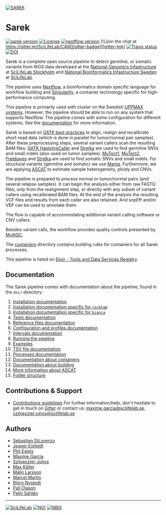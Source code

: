 [![](https://raw.githubusercontent.com/SciLifeLab/CAW/master/doc/images/Sarek_logo.png "SAREK")][sarek-site-link]

# Sarek

[![sarek version][version-badge]][version-link]
[![License][license-badge]][license-link]
[![nextflow version][nextflow-badge]][nextflow-link]
[![Join the chat at https://gitter.im/SciLifeLab/CAW][gitter-badge]][gitter-link]
[![Travis status][travis-badge]][travis-link]
[![DOI][zenodo-badge]][zenodo-link]

Sarek is a complete open source pipeline to detect germline, or somatic variants from WGS data developed at the [National Genomics Infastructure][ngi-link] at [SciLifeLab Stockholm][scilifelab-stockholm-link] and [National Bioinformatics Infastructure Sweden][nbis-link] at [SciLifeLab][scilifelab-link].

The pipeline uses [Nextflow][nextflow-link], a bioinformatics domain specific language for workflow building and [Singularity](http://singularity.lbl.gov/), a container technology specific for high-performance computing.

This pipeline is primarily used with cluster on the Swedish [UPPMAX systems](https://www.uppmax.uu.se/).
However, the pipeline should be able to run on any system that supports Nextflow.
The pipeline comes with some configuration for different systems.
See the [documentation](#documentation) for more information.

Sarek is based on [GATK best practices](https://software.broadinstitute.org/gatk/best-practices/) to align, realign and recalibrate short-read data (which is done in parallel for tumor/normal pair samples).
After these preprocessing steps, several variant callers scan the resulting BAM files:
[GATK HaplotyeCaller][gatk-link] and [Strelka][strelka-link] are used to find germline SNVs and small indels (also used on tumor samples).
[MuTect1][mutect1-link], [MuTect2][gatk-link], [Freebayes][freebayes-link] and [Strelka][strelka-link] are used to find somatic SNVs and small indels.
For structural variants (germline and somatic) we use [Manta][manta-link].
Furthermore, we are applying [ASCAT][ascat-link] to estimate sample heterogeneity, ploidy and CNVs.

The pipeline is prepared to process normal or tumor/normal pairs (and several relapse samples).
It can begin the analysis either from raw FASTQ files, only from the realignment step, or directly with any subset of variant callers using recalibrated BAM files.
At the end of the analysis the resulting VCF files and results from each caller are also retained.
And snpEff and/or VEP can be used to annotate them.

The flow is capable of accommodating additional variant calling software or CNV callers.

Besides variant calls, the workflow provides quality controls presented by [MultiQC][multiqc-link].

The [containers](containers) directory contains building rules for containers for all Sarek processes.

This pipeline is listed on [Elixir - Tools and Data Services Registry](https://bio.tools/CAW).

## Documentation

The Sarek pipeline comes with documentation about the pipeline, found in the `doc/` directory:

01. [Installation documentation](https://raw.githubusercontent.com/SciLifeLab/CAW/master/doc/INSTALL.md)
02. [Installation documentation specific for `rackham`](https://raw.githubusercontent.com/SciLifeLab/CAW/master/doc/INSTALL_RACKHAM.md)
03. [Installation documentation specific for `bianca`](https://raw.githubusercontent.com/SciLifeLab/CAW/master/doc/INSTALL_BIANCA.md)
04. [Tests documentation](https://raw.githubusercontent.com/SciLifeLab/CAW/master/doc/TESTS.md)
05. [Reference files documentation](https://raw.githubusercontent.com/SciLifeLab/CAW/master/doc/REFERENCES.md)
06. [Configuration and profiles documentation](https://raw.githubusercontent.com/SciLifeLab/CAW/master/doc/CONFIG.md)
07. [Intervals documentation](https://raw.githubusercontent.com/SciLifeLab/CAW/master/doc/INTERVALS.md)
08. [Running the pipeline](https://raw.githubusercontent.com/SciLifeLab/CAW/master/doc/USAGE.md)
09. [Examples](https://raw.githubusercontent.com/SciLifeLab/CAW/master/doc/USE_CASES.md)
10. [TSV file documentation](https://raw.githubusercontent.com/SciLifeLab/CAW/master/doc/TSV.md)
11. [Processes documentation](https://raw.githubusercontent.com/SciLifeLab/CAW/master/doc/PROCESS.md)
12. [Documentation about containers](https://raw.githubusercontent.com/SciLifeLab/CAW/master/doc/CONTAINERS.md)
13. [Documentation about building](https://raw.githubusercontent.com/SciLifeLab/CAW/master/doc/BUILD.md)
14. [More information about ASCAT](https://raw.githubusercontent.com/SciLifeLab/CAW/master/doc/ASCAT.md)
15. [Folder structure](https://raw.githubusercontent.com/SciLifeLab/CAW/master/doc/FOLDER.md)

## Contributions & Support

- [Contributions guidelines](https://raw.githubusercontent.com/SciLifeLab/CAW/master/.github/CONTRIBUTING.md)
For further information/help, don't hesitate to get in touch on [Gitter][gitter-link] or contact us: maxime.garcia@scilifelab.se, szilveszter.juhos@scilifelab.se

## Authors

- [Sebastian DiLorenzo](https://github.com/Sebastian-D)
- [Jesper Eisfeldt](https://github.com/J35P312)
- [Phil Ewels](https://github.com/ewels)
- [Maxime Garcia](https://github.com/MaxUlysse)
- [Szilveszter Juhos](https://github.com/szilvajuhos)
- [Max Käller](https://github.com/gulfshores)
- [Malin Larsson](https://github.com/malinlarsson)
- [Marcel Martin](https://github.com/marcelm)
- [Björn Nystedt](https://github.com/bjornnystedt)
- [Pall Olason](https://github.com/pallolason)
- [Pelin Sahlén](https://github.com/pelinakan)

--------------------------------------------------------------------------------

[![](https://raw.githubusercontent.com/SciLifeLab/CAW/master/doc/images/SciLifeLab_logo.png "SciLifeLab")][scilifelab-link]
[![](https://raw.githubusercontent.com/SciLifeLab/CAW/master/doc/images/NGI_logo.png "NGI")][ngi-link]
[![](https://raw.githubusercontent.com/SciLifeLab/CAW/master/doc/images/NBIS_logo.png "NBIS")][nbis-link]

[ascat-link]: https://github.com/Crick-CancerGenomics/ascat
[freebayes-link]: https://github.com/ekg/freebayes
[gatk-link]: https://github.com/broadgsa/gatk-protected
[gitter-badge]: https://badges.gitter.im/SciLifeLab/CAW.svg
[gitter-link]: https://gitter.im/SciLifeLab/CAW
[license-badge]: https://img.shields.io/github/license/SciLifeLab/CAW.svg
[license-link]: https://github.com/SciLifeLab/CAW/blob/master/LICENSE
[manta-link]: https://github.com/Illumina/manta
[multiqc-link]: https://github.com/ewels/MultiQC/
[mutect1-link]: https://github.com/broadinstitute/mutect
[nbis-link]: https://www.nbis.se/
[nextflow-badge]: https://img.shields.io/badge/nextflow-%E2%89%A50.25.0-brightgreen.svg
[nextflow-link]: https://www.nextflow.io/
[ngi-link]: https://ngisweden.scilifelab.se/
[sarek-site-link]: http://opensource.scilifelab.se/projects/caw/
[scilifelab-link]: https://www.scilifelab.se/
[scilifelab-stockholm-link]: https://www.scilifelab.se/facilities/ngi-stockholm/
[strelka-link]: https://github.com/Illumina/strelka
[travis-badge]: https://api.travis-ci.org/SciLifeLab/CAW.svg
[travis-link]: https://travis-ci.org/SciLifeLab/CAW
[version-badge]: https://img.shields.io/github/release/SciLifeLab/CAW.svg
[version-link]: https://github.com/SciLifeLab/CAW/releases/latest
[zenodo-badge]: https://zenodo.org/badge/54024046.svg
[zenodo-link]: https://zenodo.org/badge/latestdoi/54024046
